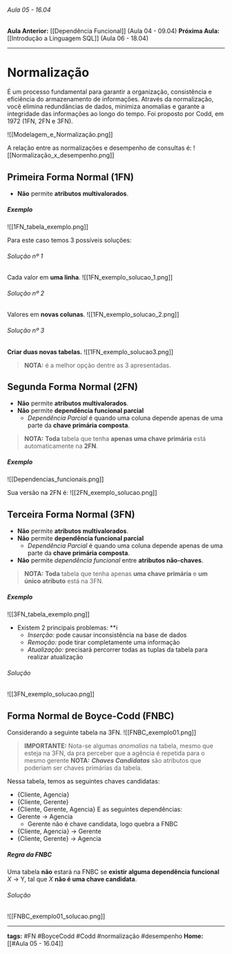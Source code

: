 ###### Aula 05 - 16.04
**Aula Anterior:** [[Dependência Funcional]] (Aula 04 - 09.04)
**Próxima Aula:** [[Introdução a Linguagem SQL]] (Aula 06 - 18.04)

---
# Normalização
É um processo fundamental para garantir a organização, consistência e eficiência do armazenamento de informações. Através da normalização, você elimina redundâncias de dados, minimiza anomalias e garante a integridade das informações ao longo do tempo. Foi proposto por Codd, em 1972 (1FN, 2FN e 3FN).

![[Modelagem_e_Normalização.png]]

A relação entre as normalizações e desempenho de consultas é:
![[Normalização_x_desempenho.png]]

## Primeira Forma Normal (1FN)
- **Não** permite **atributos multivalorados**.
##### Exemplo

![[1FN_tabela_exemplo.png]]

Para este caso temos 3 possíveis soluções:
###### Solução nº 1
Cada valor em **uma linha**.
![[1FN_exemplo_solucao_1.png]]

###### Solução nº 2
Valores em **novas colunas**.
![[1FN_exemplo_solucao_2.png]]

###### Solução nº 3
**Criar duas novas tabelas.**
![[1FN_exemplo_solucao3.png]]

> **NOTA:** é a melhor opção dentre as 3 apresentadas.

## Segunda Forma Normal (2FN)
- **Não** permite **atributos multivalorados**.
- **Não** permite **dependência funcional parcial**
	- *Dependência Parcial* é quando uma coluna depende apenas de uma parte da **chave primária composta**.

> **NOTA:** **Toda** tabela que tenha **apenas uma chave primária** está automaticamente na **2FN**.
##### Exemplo
![[Dependencias_funcionais.png]]

Sua versão na 2FN é:
![[2FN_exemplo_solucao.png]]
## Terceira Forma Normal (3FN)
 - **Não** permite **atributos multivalorados**.
- **Não** permite **dependência funcional parcial**
	- *Dependência Parcial* é quando uma coluna depende apenas de uma parte da **chave primária composta**.
- **Não** permite *dependência funcional* entre **atributos não-chaves**.

> **NOTA:** **Toda** tabela que tenha apenas **uma chave primária** e **um único atributo** está na 3FN.

##### Exemplo

![[3FN_tabela_exemplo.png]]
- Existem 2 principais problemas: **i
	- *Inserção:* pode causar inconsistência na base de dados
	- *Remoção:* pode tirar completamente uma informação
	- *Atualização:* precisará percorrer todas as tuplas da tabela para realizar atualização

###### Solução
![[3FN_exemplo_solucao.png]]

## Forma Normal de Boyce-Codd (FNBC)
Considerando a seguinte tabela na 3FN.
![[FNBC_exemplo01.png]]

>**IMPORTANTE:** Nota-se algumas *anomalias* na tabela, mesmo que esteja na 3FN, da pra perceber que a agência é repetida para o mesmo gerente
>**NOTA:** ***Chaves Candidatas*** são atributos que poderiam ser chaves primárias da tabela. 

Nessa tabela, temos as seguintes chaves candidatas: 
- {Cliente, Agencia}
- {Cliente, Gerente}
- {Cliente, Gerente, Agencia}
E as seguintes dependências:
- Gerente -> Agencia 
	- Gerente não é chave candidata, logo quebra a FNBC
- {Cliente, Agencia} -> Gerente
- {Cliente, Gerente} -> Agencia

##### Regra da FNBC
Uma tabela **não** estará na FNBC se **existir alguma dependência funcional** *X* -> Y, tal que *X* **não é uma chave candidata**.

###### Solução
![[FNBC_exemplo01_solucao.png]]


---
**tags:** #FN #BoyceCodd #Codd #normalização #desempenho 
**Home:** [[#Aula 05 - 16.04]]